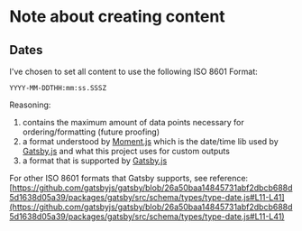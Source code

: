 # Note about creating content

## Dates

I've chosen to set all content to use the following ISO 8601 Format:

```
YYYY-MM-DDTHH:mm:ss.SSSZ
```

Reasoning:

1. contains the maximum amount of data points necessary for ordering/formatting
   (future proofing)
1. a format understood by [Moment.js](https://momentjs.com/docs/) which is the
   date/time lib used by [Gatsby.js](https://www.gatsbyjs.org/) and what this
   project uses for custom outputs
1. a format that is supported by
   [Gatsby.js](https://github.com/gatsbyjs/gatsby/blob/26a50baa14845731abf2dbcb688d5d1638d05a39/packages/gatsby/src/schema/types/type-date.js#L11-L41)

For other ISO 8601 formats that Gatsby supports, see reference:
[https://github.com/gatsbyjs/gatsby/blob/26a50baa14845731abf2dbcb688d5d1638d05a39/packages/gatsby/src/schema/types/type-date.js#L11-L41](https://github.com/gatsbyjs/gatsby/blob/26a50baa14845731abf2dbcb688d5d1638d05a39/packages/gatsby/src/schema/types/type-date.js#L11-L41)

